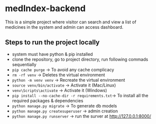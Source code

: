 # medIndex-backend
This is a simple project where visitor can search and view a list of medicines in the system and admin can access dashboard.

## Steps to run the project locally
- system must have python & pip installed
- clone the repository, go to project directory, run following commads sequentially
- `pip cache purge` -> To avoid any cache complicacy
- `rm -rf venv`  -> Deletes the virtual environment
- `python -m venv venv`  -> Recreate the virtual environment
- `source venv/bin/activate`  -> Activate it (Mac/Linux)
- `venv\Scripts\activate`  -> Activate it (Windows)
- `pip install --no-cache-dir -r requirements.txt`-> To install all the required packages & dependencies
- `python manage.py migrate` -> To generate db models
- `python manage.py createsuperuser` -> admin creation
- `python manage.py runserver` -> run the surver at http://127.0.0.1:8000/